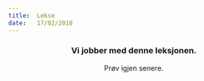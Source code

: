```yaml
---
title:  Lekse
date:   17/02/2018
---
```


### <center>Vi jobber med denne leksjonen.</center>
<center>Prøv igjen senere.</center>